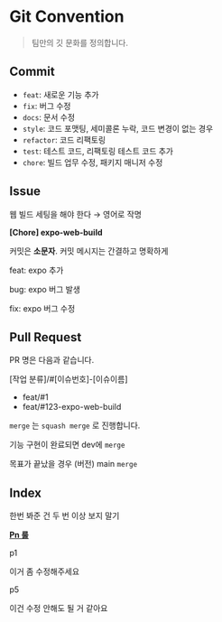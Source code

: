 # Git Convention

> 팀만의 깃 문화를 정의합니다.

## Commit

- `feat`: 새로운 기능 추가
- `fix`: 버그 수정
- `docs`: 문서 수정
- `style`: 코드 포맷팅, 세미콜론 누락, 코드 변경이 없는 경우
- `refactor`: 코드 리팩토링
- `test`: 테스트 코드, 리팩토링 테스트 코드 추가
- `chore`: 빌드 업무 수정, 패키지 매니저 수정

## Issue

웹 빌드 세팅을 해야 한다 → 영어로 작명

**[Chore] expo-web-build**

커밋은 **소문자**. 커밋 메시지는 간결하고 명확하게

feat: expo 추가

bug: expo 버그 발생

fix: expo 버그 수정

## Pull Request

PR 명은 다음과 같습니다.

[작업 분류]/#[이슈번호]-[이슈이름]

- feat/#1
- feat/#123-expo-web-build

`merge` 는 `squash merge` 로 진행합니다.

기능 구현이 완료되면 dev에 `merge`

목표가 끝났을 경우 (버전) main `merge`

## Index

한번 봐준 건 두 번 이상 보지 말기

[**Pn 룰**](https://blog.banksalad.com/tech/banksalad-code-review-culture/)

p1

이거 좀 수정해주세요

p5

이건 수정 안해도 될 거 같아요
